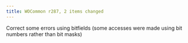 ```yaml
---
title: WOCommon r287, 2 items changed
---
```


Correct some errors using bitfields (some accesses were made using bit numbers rather than bit masks)
